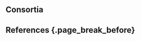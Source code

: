 ## Consortia


## References {.page_break_before}

<!-- Explicitly insert bibliography here -->
<div id="refs"></div>

